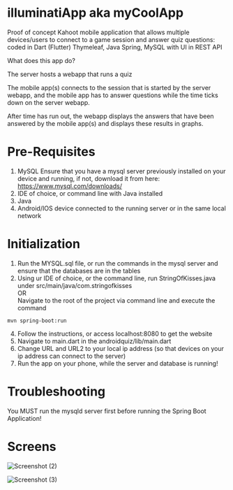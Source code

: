 # illuminatiApp aka myCoolApp
Proof of concept Kahoot mobile application that allows multiple devices/users to connect to a game session and answer quiz questions: coded in Dart (Flutter) Thymeleaf, Java Spring, MySQL with UI in REST API

What does this app do?

The server hosts a webapp that runs a quiz

The mobile app(s) connects to the session that is started by the server webapp, and the mobile app has to answer questions while the time ticks down on the server webapp.

After time has run out, the webapp displays the answers that have been answered by the mobile app(s) and displays these results in graphs.


# Pre-Requisites
1. MySQL
Ensure that you have a mysql server previously installed on your device and running, if not, download it from here: https://www.mysql.com/downloads/
2. IDE of choice, or command line with Java installed
3. Java
4. Android/IOS device connected to the running server or in the same local network

# Initialization
1. Run the MYSQL.sql file, or run the commands in the mysql server and ensure that the databases are in the tables
2. Using ur IDE of choice, or the command line, run StringOfKisses.java under src/main/java/com.stringofkisses
  <br> OR <br>
  Navigate to the root of the project via command line and execute the command
```
mvn spring-boot:run
```
4. Follow the instructions, or access localhost:8080 to get the website
5. Navigate to main.dart in the androidquiz/lib/main.dart
6. Change URL and URL2 to your local ip address (so that devices on your ip address can connect to the server)
7. Run the app on your phone, while the server and database is running!

# Troubleshooting

You MUST run the mysqld server first before running the Spring Boot Application!

# Screens

![Screenshot (2)](https://github.com/garrysjh/illuminatiApp/assets/105370724/13e4a93b-2a16-4357-89f4-249609d13318)

![Screenshot (3)](https://github.com/garrysjh/illuminatiApp/assets/105370724/cea2cee3-967c-40b6-a145-0add20c5b3b4)




